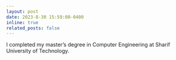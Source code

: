 ```yaml
---
layout: post
date: 2023-8-30 15:59:00-0400
inline: true
related_posts: false
---
```


I completed my master’s degree in Computer Engineering at Sharif University of Technology. 

